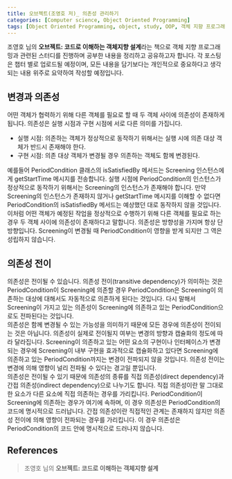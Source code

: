 ```yaml
---
title: 오브젝트(조영호 저)_ 의존성 관리하기
categories: [Computer science, Object Oriented Programming]
tags: [Object Oriented Programming, object, study, OOP, 객체 지향 프로그래밍, 객체, 스터디]
---
```


조영호 님의 **오브젝트: 코드로 이해하는 객체지향 설계**라는 책으로 객체 지향 프로그래밍과 관련된 스터디를 진행하며 공부한 내용을 정리하고 공유하고자 합니다. 각 포스팅은 챕터 별로 업로드될 예정이며, 모든 내용을 담기보다는 개인적으로 중요하다고 생각되는 내용 위주로 요약하여 작성할 예정입니다.

## 변경과 의존성
어떤 객체가 협력하기 위해 다른 객체를 필요로 할 때 두 객체 사이에 의존성이 존재하게 됩니다. 의존성은 실행 시점과 구현 시점에 서로 다른 의미를 가집니다.
* 실행 시점: 의존하는 객체가 정상적으로 동작하기 위해서는 실행 시에 의존 대상 객체가 반드시 존재해야 한다.
* 구현 시점: 의존 대상 객체가 변경될 경우 의존하는 객체도 함께 변경된다.
    
예를들어 PeriodCondition 클래스의 isSatisfiedBy 메서드는 Screening 인스턴스에게 getStartTime 메시지를 전송합니다. 실행 시점에 PeriodCondition의 인스턴스가 정상적으로 동작하기 위해서는 Screening의 인스턴스가 존재해야 합니다. 만약 Screening의 인스턴스가 존재하지 않거나 getStartTime 메시지를 이해할 수 없다면 PeriodCondition의 isSatisfiedBy 메서드는 예상했던 대로 동작하지 않을 것입니다.   
이처럼 어떤 객체가 예정된 작업을 정상적으로 수행하기 위해 다른 객체를 필요로 하는 경우 두 객체 사이에 의존성이 존재하다고 말합니다. 의존성은 방향성을 가지며 항상 단방향입니다. Screening이 변경될 때 PeriodCondition이 영향을 받게 되지만 그 역은 성립하지 않습니다.

## 의존성 전이
의존성은 전이될 수 있습니다. 의존성 전이(transitive dependency)가 의미하는 것은 PeriodCondition이 Screening에 의존할 경우 PeriodCondition은 Screening이 의존하는 대상에 대해서도 자동적으로 의존하게 된다는 것입니다. 다시 말해서 Screening이 가지고 있는 의존성이 Screening에 의존하고 있는 PeriodCondition으로도 전파된다는 것입니다.    
의존성은 함께 변경될 수 있는 가능성을 의미하기 때문에 모든 경우에 의존성이 전이되는 것은 아닙니다. 의존성이 실제로 전이될지 여부는 변경의 방향과 캡슐화의 정도에 따라 달라집니다. Screening이 의존하고 있는 어떤 요소의 구현이나 인터페이스가 변경되는 경우에 Screening이 내부 구현을 효과적으로 캡슐화하고 있다면 Screening에 의존하고 있는 PeriodCondition까지는 변경이 전파되지 않을 것입니다. 의존성 전이는 변경에 의해 영향이 널리 전파될 수 있다는 경고일 뿐입니다.   
의존성은 전이될 수 있기 때문에 의존성의 종류를 직접 의존성(direct dependency)과 간접 의존성(indirect dependency)으로 나누기도 합니다. 직접 의존성이란 말 그대로 한 요소가 다른 요소에 직접 의존하는 경우를 가리킵니다. PeriodCondition이 Screening에 의존하는 경우가 여기에 속하며, 이 경우 의존성은 PeriodCondition의 코드에 명시적으로 드러납니다. 간접 의존성이란 직접적인 관계는 존재하지 않지만 의존성 전이에 의해 영향이 전파되는 경우를 가리킵니다. 이 경우 의존성은 PeriodCondition의 코드 안에 명시적으로 드러나지 않습니다.


## References
> 조영호 님의 **오브젝트: 코드로 이해하는 객체지향 설계**
